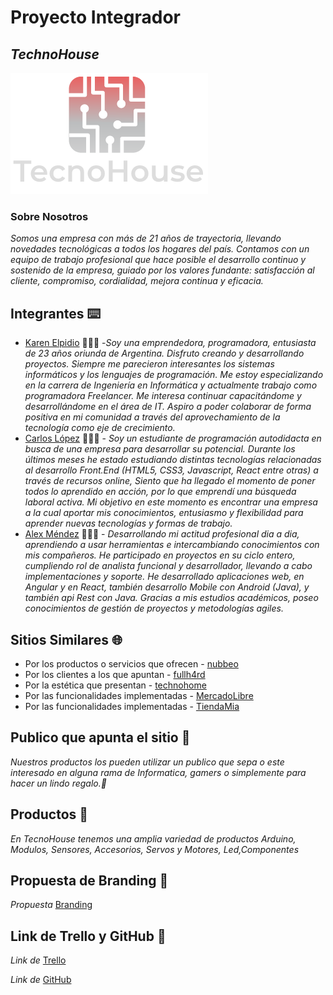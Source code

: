 # Proyecto Integrador  
## ***TechnoHouse*** 
 ![Alt Text](https://raw.githubusercontent.com/Alexus167/grupo_2_technoHouse/main/Logo_.png)

###  Sobre  Nosotros
_Somos una empresa con más de 21 años de trayectoria, llevando novedades tecnológicas a todos los hogares del país. Contamos con un equipo de trabajo profesional que hace posible el desarrollo continuo y sostenido de la empresa, guiado por los valores fundante: satisfacción al cliente, compromiso, cordialidad, mejora continua y eficacia._

## Integrantes  ⌨️

- [Karen Elpidio](https://github.com/KarenElpidio) 👩🏾‍💻
-_Soy una emprendedora, programadora, entusiasta de 23 años oriunda de Argentina. Disfruto creando y desarrollando proyectos. Siempre me parecieron interesantes los sistemas informáticos y los lenguajes de programación. Me estoy especializando en la carrera de Ingeniería en Informática y actualmente trabajo como programadora Freelancer.
Me interesa continuar capacitándome y desarrollándome en el área de IT. Aspiro a poder colaborar de forma positiva en mi comunidad a través del aprovechamiento de la tecnología como eje de crecimiento._
- [Carlos López](https://github.com/karlos2312) 👨🏽‍💻 - 
_Soy un estudiante de programación autodidacta en busca de una empresa para desarrollar su potencial. Durante los últimos meses he estado estudiando distintas tecnologías relacionadas al desarrollo Front.End (HTML5, CSS3, Javascript, React entre otras) a través de recursos online, Siento que ha llegado el momento de poner todos lo aprendido en acción, por lo que emprendí una búsqueda laboral activa. Mi objetivo en este momento es encontrar una empresa a la cual aportar mis conocimientos, entusiasmo y flexibilidad para aprender nuevas tecnologías y formas de trabajo._
- [Alex Méndez](https://github.com/Alexus167) 👨🏽‍💻 -
_Desarrollando mi actitud profesional dia a dia, aprendiendo a usar herramientas e intercambiando conocimientos con mis compañeros.
He participado en proyectos en su ciclo entero, cumpliendo rol de analista funcional y desarrollador, llevando a cabo implementaciones y soporte.
He desarrollado aplicaciones web, en Angular y en React, también desarrollo Mobile con Android (Java), y también api Rest con Java.
Gracias a mis estudios académicos, poseo conocimientos de gestión de proyectos y metodologías agiles._

##  Sitios Similares  🌐
    
* Por los productos o servicios que ofrecen - [nubbeo](https://www.nubbeo.com.ar/)
* Por los clientes a los que apuntan - [fullh4rd](https://www.fullh4rd.com.ar/)
* Por la estética que presentan - [technohome](https://www.technohome.com.ar/)
* Por las funcionalidades implementadas - [MercadoLibre](https://www.mercadolibre.com.ar/)
* Por las funcionalidades implementadas - [TiendaMia](https://tiendamia.com/ar)

## Publico que apunta el sitio 👥
 _Nuestros productos los pueden utilizar un publico que sepa o este interesado en alguna rama de Informatica, gamers o simplemente para hacer un lindo regalo.🎁_

## Productos 🛒

_En TecnoHouse tenemos una amplia variedad de productos Arduino, Modulos, Sensores, Accesorios, Servos y Motores, Led,Componentes_

## Propuesta de Branding 🚀

_Propuesta_ [Branding](https://github.com/Alexus167/grupo_2_technoHouse/blob/main/branding/branding.pdf)

## Link de Trello y GitHub 📎

_Link de_ [Trello](https://trello.com/b/LerPsv3D/grupo-2-technohouse)

_Link de_ [GitHub](https://github.com/Alexus167/grupo_2_technoHouse)
